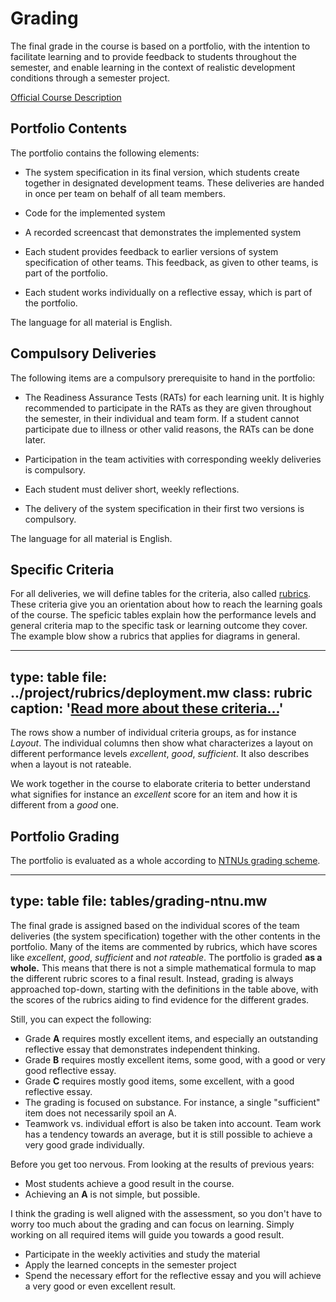 # Grading


The final grade in the course is based on a portfolio, with the intention to facilitate learning and to provide feedback to students throughout the semester, and enable learning in the context of realistic development conditions through a semester project.


[Official Course Description](https://www.ntnu.edu/studies/courses/TTM4115#tab=omEmnet)


## Portfolio Contents

The portfolio contains the following elements:

* The system specification in its final version, which students create together in designated development teams. These deliveries are handed in once per team on behalf of all team members.

* Code for the implemented system

* A recorded screencast that demonstrates the implemented system

* Each student provides feedback to earlier versions of system specification of other teams. This feedback, as given to other teams, is part of the portfolio.

* Each student works individually on a reflective essay, which is part of the portfolio.

The language for all material is English. 



## Compulsory Deliveries

The following items are a compulsory prerequisite to hand in the portfolio:

* The Readiness Assurance Tests (RATs) for each learning unit. It is highly recommended to participate in the RATs as they are given throughout the semester, in their individual and team form. If a student cannot participate due to illness or other valid reasons, the RATs can be done later. 

* Participation in the team activities with corresponding weekly deliveries is compulsory.

* Each student must deliver short, weekly reflections.

* The delivery of the system specification in their first two versions is compulsory. 

The language for all material is English. 
 

## Specific Criteria

For all deliveries, we will define tables for the criteria, also called [rubrics](https://en.wikipedia.org/wiki/Rubric_(academic)).
These criteria give you an orientation about how to reach the learning goals of the course. 
The speficic tables explain how the performance levels and general criteria map to the specific task or learning outcome they cover. The example blow show a rubrics that applies for diagrams in general.

---
type: table
file: ../project/rubrics/deployment.mw
class: rubric
caption: '<a href="learning-grading.html#grading-criteria">Read more about these criteria...</a>'
---

The rows show a number of individual criteria groups, as for instance *Layout*. The individual columns then show what characterizes a layout on different performance levels *excellent*, *good*, *sufficient*. It also describes when a layout is not rateable.


We work together in the course to elaborate criteria to better understand what signifies for instance an *excellent* score for an item and how it is different from a *good* one.


## Portfolio Grading

The portfolio is evaluated as a whole according to [NTNUs grading scheme](https://innsida.ntnu.no/wiki/-/wiki/Norsk/Karakterskalaen). 

---
type: table
file: tables/grading-ntnu.mw
---

The final grade is assigned based on the individual scores of the team deliveries (the system specification) together with the other contents in the portfolio.
Many of the items are commented by rubrics, which have scores like *excellent*, *good*, *sufficient* and *not rateable*.
The portfolio is graded **as a whole.** 
This means that there is not a simple mathematical formula to map the different rubric scores to a final result. 
Instead, grading is always approached top-down, starting with the definitions in the table above, with the scores of the rubrics aiding to find evidence for the different grades. 

Still, you can expect the following:

* Grade **A** requires mostly excellent items, and especially an outstanding reflective essay that demonstrates independent thinking.
* Grade **B** requires mostly excellent items, some good, with a good or very good reflective essay.
* Grade **C** requires mostly good items, some excellent, with a good reflective essay.
* The grading is focused on substance. For instance, a single "sufficient" item does not necessarily spoil an A. 
* Teamwork vs. individual effort is also be taken into account. Team work has a tendency towards an average, but it is still possible to achieve a very good grade individually.

Before you get too nervous. From looking at the results of previous years:

* Most students achieve a good result in the course.
* Achieving an **A** is not simple, but possible. 

I think the grading is well aligned with the assessment, so you don't have to worry too much about the grading and can focus on learning. Simply working on all required items will guide you towards a good result.

* Participate in the weekly activities and study the material
* Apply the learned concepts in the semester project
* Spend the necessary effort for the reflective essay and you will achieve a very good or even excellent result. 

